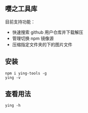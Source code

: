 ## 嘤之工具库

目前支持功能：

- 快速搜索 github 用户仓库并下载解压
- 管理切换 npm 镜像源
- 压缩指定文件夹的下的图片文件

## 安装

```shell
npm i ying-tools -g
ying -v
```

## 查看用法

```shell
ying -h
```
